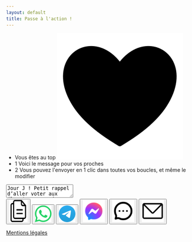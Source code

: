 ```yaml
---
layout: default
title: Passe à l'action !
---
```

<div class="flex h-full max-w-full max-h-full items-center justify-center">
  <div class="flex flex-col md:flex-row p-5">
    <div class="flex basis-2/5 items-center justify-center p-2 font-semibold">
      <div class="p-3 m-2 font-semibold">
        <ul class="space-y-4">
          <li class="flex items-center">
            <span class="text-xl">Vous êtes au top</span>
            <img class="h-4 ml-2" src="assets/img/noun-heart-6961246.svg" alt="<3">
          </li>
          <li class="flex items-center">
            <span class="flex items-center justify-center w-8 h-8 mr-3 bg-gray-800 text-white rounded-full flex-shrink-0">1</span>
            <span class="text-xl">Voici le message pour vos proches</span>
          </li>
          <li class="flex items-center">
            <span class="flex items-center justify-center w-8 h-8 mr-3 bg-gray-800 text-white rounded-full flex-shrink-0">2</span>
            <span class="text-xl">Vous pouvez l'envoyer en 1 clic dans toutes vos boucles, et même le modifier</span>
          </li>
        </ul>
      </div>
    </div>
    <form class="flex flex-col basis-3/5 w-full">
      <textarea id="message-text" class="p-2 min-w-full min-h-64 resize-none hover:resize shadow-lg rounded-lg bg-lightgreen focus:ring-2 font-['Helvetica'] text-sm">Jour J ! Petit rappel d’aller voter aux élections européennes 😊 C’est une élection à un seul tour.

Les bureaux de vote sont ouverts jusqu’à 18h (et 20h dans les grandes villes mais mieux vaut y aller avant).

Pour vérifier son bureau de vote : https://www.elections.interieur.gouv.fr/mes-demarches/je-trouve-mon-bureau-de-vote

À bientôt 💌</textarea>
      <div class="flex justify-around mt-4">
        <button onclick="copyText()" class="icon-button"><img src="assets/img/noun-copy-5631678.svg" alt="WhatsApp" width="50" height="60"></button>
        <button onclick="sendWhatsApp()" class="icon-button"><img src="assets/img/whatsapp.svg" alt="WhatsApp" width="45" height="45"></button>
        <button onclick="sendTelegram()" class="icon-button"><img src="assets/img/telegram.svg" alt="Telegram" width="45" height="45"></button>
        <button onclick="sendMessenger()" class="icon-button"><img src="assets/img/messenger.svg" alt="Telegram" width="60" height="60"></button>
        <button onclick="sendSMS()" class="icon-button"><img src="assets/img/noun-message-6619249.svg" alt="Email" width="60" height="60"></button>
        <button onclick="sendEmail()" class="icon-button"><img src="assets/img/noun-email-6970519.svg" alt="Email" width="60" height="60"></button>
      </div>
    </form>
  </div>
</div>
<div class="m-1 align-left">
  <p class="text-right font-semibold px-2"><a href="/legal">Mentions légales</a></p>
</div>

<script>
  function copyText() {
  const messageText = document.getElementById('message-text').value;
  navigator.clipboard.writeText(messageText);
  }

  function sendWhatsApp() {
  const messageText = document.getElementById('message-text').value;
  window.open(`https://wa.me/?text=${encodeURIComponent(messageText)}`, '_blank');
  }

  function sendEmail() {
  const messageText = document.getElementById('message-text').value;
  const subject = "Petit rappel d’aller voter";
  const mailtoLink = document.createElement('a');
  mailtoLink.href = `mailto:?subject=${encodeURIComponent(subject)}&body=${encodeURIComponent(messageText)}`;
  mailtoLink.click();
  }

  function sendTelegram() {
  const messageText = document.getElementById('message-text').value;
  window.open(`tg://msg?text=${encodeURIComponent(messageText)}`, '_blank');
}

function sendMessenger() {
  const messageText = document.getElementById('message-text').value;
  window.open(`fb-messenger://share/?text=${encodeURIComponent(messageText)}`, '_blank');
}

function sendSMS() {
  const messageText = document.getElementById('message-text').value;
  const phoneNumber = ''; // Enter the recipient's phone number here
  window.open(`sms:${phoneNumber}?body=${encodeURIComponent(messageText)}`, '_blank');
}

</script>
